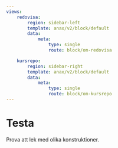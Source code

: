 ```yaml
---
views:
    redovisa:
        region: sidebar-left
        template: anax/v2/block/default
        data:
            meta:
                type: single
                route: block/om-redovisa

    kursrepo:
        region: sidebar-right
        template: anax/v2/block/default
        data:
            meta:
                type: single
                route: block/om-kursrepo
---
```

Testa
=========================

Prova att lek med olika konstruktioner.
